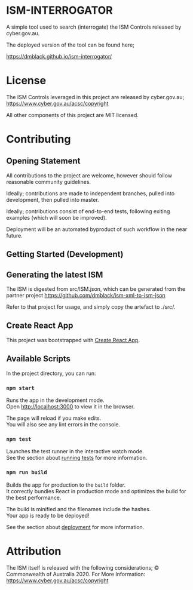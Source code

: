 # ISM-INTERROGATOR

A simple tool used to search (interrogate) the ISM Controls released by 
cyber.gov.au.

The deployed version of the tool can be found here;

https://dmblack.github.io/ism-interrogator/

# License

The ISM Controls leveraged in this project are released by cyber.gov.au;
https://www.cyber.gov.au/acsc/copyright

All other components of this project are MIT licensed.

# Contributing

## Opening Statement

All contributions to the project are welcome, however should follow
reasonable community guidelines.

Ideally; contributions are made to independent branches, pulled into
development, then pulled into master.

Ideally; contributions consist of end-to-end tests, following exiting
examples (which will soon be improved).

Deployment will be an automated byproduct of such workflow in the near
future.

## Getting Started (Development)

## Generating the latest ISM

The ISM is digested from src/ISM.json, which can be generated from the
partner project https://github.com/dmblack/ism-xml-to-ism-json

Refer to that project for usage, and simply copy the artefact to ./src/.

## Create React App

This project was bootstrapped with [Create React App](https://github.com/facebook/create-react-app).

## Available Scripts

In the project directory, you can run:

### `npm start`

Runs the app in the development mode.<br />
Open [http://localhost:3000](http://localhost:3000) to view it in the browser.

The page will reload if you make edits.<br />
You will also see any lint errors in the console.

### `npm test`

Launches the test runner in the interactive watch mode.<br />
See the section about [running tests](https://facebook.github.io/create-react-app/docs/running-tests) for more information.

### `npm run build`

Builds the app for production to the `build` folder.<br />
It correctly bundles React in production mode and optimizes the build for the best performance.

The build is minified and the filenames include the hashes.<br />
Your app is ready to be deployed!

See the section about [deployment](https://facebook.github.io/create-react-app/docs/deployment) for more information.

# Attribution

The ISM itself is released with the following considerations; © Commonwealth of Australia 2020. For More Information: https://www.cyber.gov.au/acsc/copyright